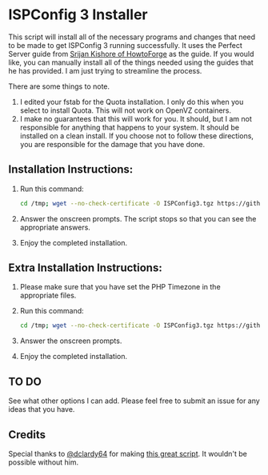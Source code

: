 ISPConfig 3 Installer
=====================

This script will install all of the necessary programs and changes that need to be made to get ISPConfig 3 running successfully. It uses the Perfect Server guide from [Srijan Kishore of HowtoForge](https://www.howtoforge.com/perfect-server-ubuntu-14.10-with-nginx-bind-dovecot-and-ispconfig-3) as the
guide. If you would like, you can manually install all of the things needed using the guides that he has provided. I am just trying to streamline the process. 

There are some things to note.

1. I edited your fstab for the Quota installation. I only do this when you select to install Quota. This will not work on OpenVZ containers.
2. I make no guarantees that this will work for you. It should, but I am not responsible for anything that happens to your system. It should be installed on a clean install. If you choose
not to follow these directions, you are responsible for the damage that you have done.

Installation Instructions:
--------------------------

1. Run this command:

	```bash
	cd /tmp; wget --no-check-certificate -O ISPConfig3.tgz https://github.com/unloadco/ISPConfig3-Debian-Installer/tarball/master; tar zxvf ISPConfig3.tgz; cd *Installer*; bash install.sh
	```

2. Answer the onscreen prompts. The script stops so that you can see the appropriate answers.
3. Enjoy the completed installation.


Extra Installation Instructions:
------------------------------------

1. Please make sure that you have set the PHP Timezone in the appropriate files.
2. Run this command:

	```bash
	cd /tmp; wget --no-check-certificate -O ISPConfig3.tgz https://github.com/unloadco/ISPConfig3-Debian-Installer/tarball/master; tar zxvf ISPConfig3.tgz; cd *Installer*; bash install.sh
	```
3. Answer the onscreen prompts.
4. Enjoy the completed installation. 


TO DO
-----

See what other options I can add. Please feel free to submit an issue for any ideas that you have.


Credits
-------

Special thanks to [@dclardy64](https://github.com/dclardy64) for making [this great script](https://github.com/dclardy64/ISPConfig-3-Debian-Installer/). It wouldn't be possible without him.
